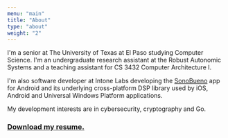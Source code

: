 ```yaml
---
menu: "main"
title: "About"
type: "about"
weight: "2"
---
```


I'm a senior at The University of Texas at El Paso studying Computer Science.
I'm an undergraduate research assistant at the Robust Autonomic Systems and a
teaching assistant for CS 3432 Computer Architecture I.

I'm also software developer at Intone Labs developing the [SonoBueno]
app for Android and its underlying cross-platform DSP library used by
iOS, Android and Universal Windows Platform applications.

My development interests are in cybersecurity, cryptography and Go.

### [Download my resume.][resume]

[resume]: /pdf/resume-eseymour.pdf
[SonoBueno]: http://sonobueno.com
